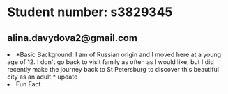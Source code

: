   
<html>
  <body>
    <h1> Student number: s3829345 </h1>
    <h2> alina.davydova2@gmail.com </h2>
 <li>*Basic Background: I am of Russian origin and I moved here at a young age of 12. I don't go back to visit family as often as I would like, but I did recently make the journey back to St Petersburg to discover this beautiful city as an adult.* </l>
  update 
   <li> Fun Fact</li>
    
      
 
 
 </body>
</html>

